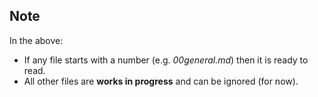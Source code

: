 ## Note

In the above:

+ If any file starts with a number (e.g. _00general.md_) then it is ready
  to read.
+ All other files are **works in progress** and can be ignored (for now).

